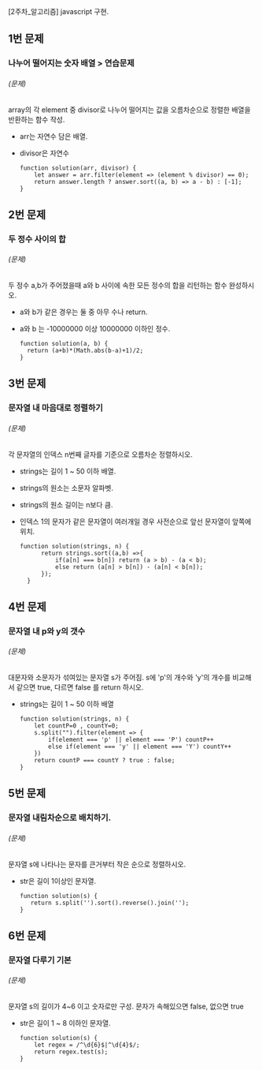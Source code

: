 [2주차_알고리즘] javascript 구현.

## 1번 문제
### 나누어 떨어지는 숫자 배열 > 연습문제

###### (문제) <br> 
 array의 각 element 중 divisor로 나누어 떨어지는 값을 오름차순으로 정렬한 배열을 반환하는 함수 작성. <br> 
      
* arr는 자연수 담은 배열. 
* divisor은 자연수
          
      function solution(arr, divisor) {
          let answer = arr.filter(element => (element % divisor) == 0);
          return answer.length ? answer.sort((a, b) => a - b) : [-1];
      }
      
## 2번 문제
### 두 정수 사이의 합

###### (문제) <br> 
 두 정수 a,b가 주어졌을때 a와 b 사이에 속한 모든 정수의 합을 리턴하는 함수 완성하시오. <br> 
      
* a와 b가 같은 경우는 둘 중 아무 수나 return. 
* a와 b 는 -10000000 이상 10000000 이하인 정수.
          
      function solution(a, b) {
        return (a+b)*(Math.abs(b-a)+1)/2;
      }

## 3번 문제
### 문자열 내 마음대로 정렬하기 

###### (문제) <br> 
 각 문자열의 인덱스 n번째 글자를 기준으로 오름차순 정렬하시오. <br> 
      
* strings는 길이 1 ~ 50 이하 배열.
* strings의 원소는 소문자 알파벳.
* strings의 원소 길이는 n보다 큼.
* 인덱스 1의 문자가 같은 문자열이 여러개일 경우 사전순으로 앞선 문자열이 앞쪽에 위치.
          
      function solution(strings, n) {   
            return strings.sort((a,b) =>{
                if(a[n] === b[n]) return (a > b) - (a < b);
                else return (a[n] > b[n]) - (a[n] < b[n]);
            });
        }
      
## 4번 문제
### 문자열 내 p와 y의 갯수

###### (문제) <br> 
 대문자와 소문자가 섞여있는 문자열 s가 주어짐. s에 'p'의 개수와 'y'의 개수를 비교해서 같으면 true, 다르면 false 를 return 하시오. <br> 
      
* strings는 길이 1 ~ 50 이하 배열
          
      function solution(strings, n) {
          let countP=0 , countY=0; 
          s.split("").filter(element => {
              if(element === 'p' || element === 'P') countP++
              else if(element === 'y' || element === 'Y') countY++
          })
          return countP === countY ? true : false;
      }      
      
  
## 5번 문제
### 문자열 내림차순으로 배치하기.

###### (문제) <br> 
  문자열 s에 나타나는 문자를 큰거부터 작은 순으로 정렬하시오.<br> 
      
* str은 길이 1이상인 문자열.
          
      function solution(s) {
         return s.split('').sort().reverse().join('');
      }
   
## 6번 문제
### 문자열 다루기 기본

###### (문제) <br> 
  문자열 s의 길이가 4~6 이고 숫자로만 구성. 문자가 속해있으면 false, 없으면 true<br> 
      
* str은 길이 1 ~ 8 이하인 문자열.
          
      function solution(s) {
          let regex = /^\d{6}$|^\d{4}$/;
          return regex.test(s);
      } 
